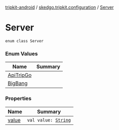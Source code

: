 [tripkit-android](../../index.md) / [skedgo.tripkit.configuration](../index.md) / [Server](./index.md)

# Server

`enum class Server`

### Enum Values

| Name | Summary |
|---|---|
| [ApiTripGo](-api-trip-go.md) |  |
| [BigBang](-big-bang.md) |  |

### Properties

| Name | Summary |
|---|---|
| [value](value.md) | `val value: `[`String`](https://kotlinlang.org/api/latest/jvm/stdlib/kotlin/-string/index.html) |
